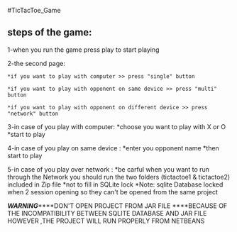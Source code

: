 #TicTacToe_Game

steps of the game:
---------------------
1-when you run the game press play to start playing

2-the second page:

	*if you want to play with computer >> press "single" button

	*if you want to play with opponent on same device >> press "multi" button

	*if you want to play with opponent on different device >> press "network" button

3-in case of you play with computer:
*choose you want to play with X or O
*start to play

4-in case of you play on same device :
*enter you opponent name 
*then start to play

5-in case of you play over network :
*be carful when you want to run through the Network you should run the two folders (tictactoe1 & tictactoe2) included in Zip file 
*not to fill in SQLite lock 
*Note: sqlite Database locked when 2 session opening so they can't be opened from the same project 

***********WARNING***************DON'T OPEN PROJECT FROM JAR FILE ****BECAUSE OF THE INCOMPATIBILITY BETWEEN SQLITE DATABASE AND JAR FILE HOWEVER ,THE PROJECT WILL RUN PROPERLY FROM NETBEANS


